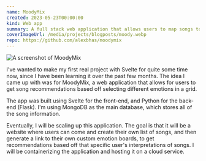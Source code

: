 ```yaml
---
name: MoodyMix
created: 2023-05-23T00:00:00
kind: Web app
summary: A full stack web application that allows users to map songs to different combinations of emotions.
coverImageUrl: /media/projects/blogposts/moody.webp
repo: https://github.com/alexbhas/moodymix
---
```


![A screenshot of MoodyMix](/media/projects/blogposts/moody.webp)

<script context="module">
  import { load } from "./_load"
  export { load }
</script>

I've wanted to make my first real project with Svelte for quite some time now, since I have been learning it over the past few months. The idea I came up with was for MoodyMix, a web application that allows for users to get song recommendations based off selecting different emotions in a grid.

The app was built using Svelte for the front-end, and Python for the back-end (Flask). I'm using MongoDB as the main database, which stores all of the song information.

Eventually, I will be scaling up this application. The goal is that it will be a website where users can come and create their own list of songs, and then generate a link to their own custom emotion boards, to get recommendations based off that specific user's interpretations of songs. I will be containerizing the application and hosting it on a cloud service.